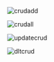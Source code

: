 ![crudadd](https://github.com/user-attachments/assets/c2cd5ce8-56d8-413f-99ed-6792143101a6)

![crudall](https://github.com/user-attachments/assets/13ebb81c-6f54-4612-a6e5-041380efef99)

![updatecrud](https://github.com/user-attachments/assets/0e6b4b52-3611-44ef-907b-11dc13afc30c)

![dltcrud](https://github.com/user-attachments/assets/22d8faf1-4682-4115-96c1-d83edc7a3697)


